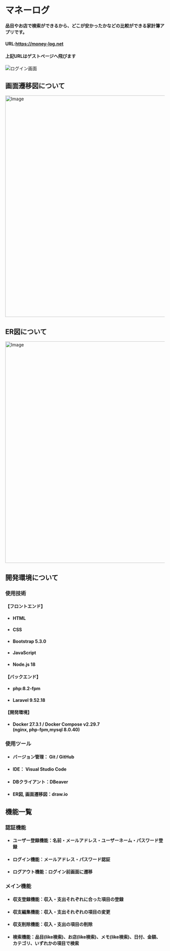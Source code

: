 # マネーログ
#### 品目やお店で検索ができるから、どこが安かったかなどの比較ができる家計簿アプリです。
#### URL:https://money-log.net   
#### 上記URLはゲストページへ飛びます
![ログイン画面](https://github.com/user-attachments/assets/9b781b30-a5ec-42ed-a34f-aeaef981909b)

## 画面遷移図について
<img width="700" alt="Image" src="https://github.com/user-attachments/assets/c2e03f8e-7a16-45ea-b2d5-792e69b1a858" />

## ER図について
<img width="700" alt="Image" src="https://github.com/user-attachments/assets/c6da832c-c09f-4967-a2be-a826db3df8ea" />

## 開発環境について
### 使用技術
#### 【フロントエンド】
- #### HTML
- #### CSS
- #### Bootstrap 5.3.0
- #### JavaScript
- #### Node.js 18
#### 【バックエンド】
- #### php:8.2-fpm
- #### Laravel 9.52.18
#### 【開発環境】
- #### Docker 27.3.1 / Docker Compose v2.29.7<br/>(nginx, php-fpm,mysql 8.0.40)
### 使用ツール
- #### バージョン管理： Git / GitHub
- #### IDE： Visual Studio Code
- #### DBクライアント：DBeaver
- #### ER図, 画面遷移図：draw.io

## 機能一覧
### 認証機能
- #### ユーザー登録機能：名前・メールアドレス・ユーザーネーム・パスワード登録
- #### ログイン機能：メールアドレス・パスワード認証
- #### ログアウト機能：ログイン前画面に遷移
### メイン機能
- #### 収支登録機能：収入・支出それぞれに合った項目の登録
- #### 収支編集機能：収入・支出それぞれの項目の変更
- #### 収支削除機能：収入・支出の項目の削除
- #### 検索機能：品目(like検索)、お店(like検索)、メモ(like検索)、日付、金額、カテゴリ、いずれかの項目で検索


